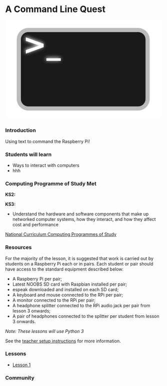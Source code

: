 # A Command Line Quest

![](c-line.png)

### Introduction
Using text to command the Raspberry Pi!


### Students will learn

- Ways to interact with computers
- hhh

### Computing Programme of Study Met


**KS2:** 

**KS3:**

- Understand the hardware and software components that make up networked computer systems, how they interact, and how they affect cost and performance

[National Curriculum Computing Programmes of Study](https://www.gov.uk/government/publications/national-curriculum-in-england-computing-programmes-of-study/national-curriculum-in-england-computing-programmes-of-study#key-stage-3)

### Resources

For the majority of the lesson, it is suggested that work is carried out by students on a Raspberry Pi each or in pairs. Each student or pair should have access to the standard equipment described below:

- A Raspberry Pi per pair;
- Latest NOOBS SD card with Raspbian installed per pair;
- espeak downloaded and installed on each SD card;
- A keyboard and mouse connected to the RPi per pair;
- A monitor connected to the RPi per pair;
- A headphone splitter connected to the RPi audio jack per pair from lesson 3 onwards;
- A pair of headphones connected to the splitter per student from lesson 3 onwards.

*Note: These lessons will use Python 3*

See the [teacher setup instructions](/teacher-instructions.md) for more information.

### Lessons

- [Lesson 1](Lesson-1/lesson-plan-1.md)

### Community
